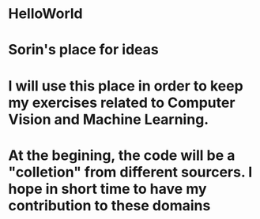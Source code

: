 # HelloWorld
# Sorin's place for ideas
#
#
#
# I will use this place in order to keep my exercises related to Computer Vision and Machine Learning.
# At the begining, the code will be a "colletion" from different sourcers. I hope in short time to have my contribution to these domains
